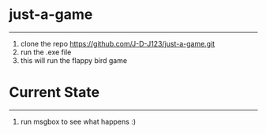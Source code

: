 # just-a-game
----------------
1. clone the repo https://github.com/J-D-J123/just-a-game.git
2. run the .exe file
3. this will run the flappy bird game

# Current State
--------------------
1. run msgbox to see what happens :)

